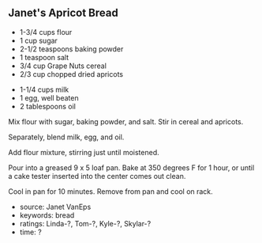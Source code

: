 Janet's Apricot Bread
---------------------

- 1-3/4 cups flour
- 1 cup sugar
- 2-1/2 teaspoons baking powder
- 1 teaspoon salt
- 3/4 cup Grape Nuts cereal
- 2/3 cup chopped dried apricots
<!-- -->
- 1-1/4 cups milk
- 1 egg, well beaten
- 2 tablespoons oil

Mix flour with sugar, baking powder, and salt.  Stir in cereal and
apricots.

Separately, blend milk, egg, and oil.

Add flour mixture, stirring just until moistened.

Pour into a greased 9 x 5 loaf pan.  Bake at 350 degrees F for 1 hour,
or until a cake tester inserted into the center comes out clean.

Cool in pan for 10 minutes.  Remove from pan and cool on rack.

- source: Janet VanEps
- keywords: bread
- ratings: Linda-?, Tom-?, Kyle-?, Skylar-?
- time: ?

